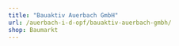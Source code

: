 ```yaml
---
title: "Bauaktiv Auerbach GmbH"
url: /auerbach-i-d-opf/bauaktiv-auerbach-gmbh/
shop: Baumarkt
---
```

